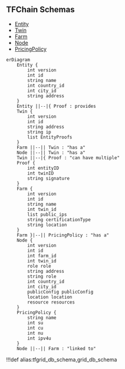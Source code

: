 
## TFChain Schemas

- [Entity](griddb_entity)
- [Twin](griddb_twin)
- [Farm](griddb_farm)
- [Node](griddb_node)
- [PricingPolicy](griddb_pricingpolicy)

```mermaid
erDiagram
    Entity {
        int version
        int id
        string name
        int country_id
        int city_id
        string address
    }
    Entity ||--|{ Proof : provides
    Twin {
        int version
        int id
        string address
        string ip
        list EntityProofs
    }
    Farm ||--|| Twin : "has a"
    Node ||--|| Twin : "has a"
    Twin ||--|{ Proof : "can have multiple"
    Proof {
        int entityID
        int twinID
        string signature
    }
    Farm {
        int version
        int id
        string name
        int twin_id
        list public_ips
        string certificationType
        string location
    }
    Farm }|--|| PricingPolicy : "has a"
    Node {
        int version
        int id
        int farm_id
        int twin_id
        role role
        string address
        string role
        int country_id
        int city_id
        publicConfig publicConfig
        location location
        resource resources
    }
    PricingPolicy {
        string name
        int su
        int cu
        int nu
        int ipv4u
    }
    Node ||--|| Farm : "linked to"

```

!!!def alias:tfgrid_db_schema,grid_db_schema
